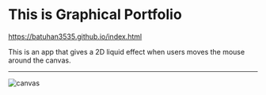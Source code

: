 # This is Graphical Portfolio
https://batuhan3535.github.io/index.html

 This is an app that gives a 2D liquid effect when users moves the mouse around the canvas.

---
![canvas](https://user-images.githubusercontent.com/64791564/115151947-6caca580-a06f-11eb-91a8-f5d5ebe68474.png)




